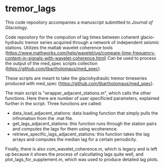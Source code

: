 # tremor_lags

This code repository accompanies a manuscript submitted to *Journal of Glaciology*. 

Code repository for the compution of lag times between coherent glacio-hydraulic tremor series acquired through a network of independent seismic stations. Utilizes the matlab wavelet coherence tools (https://www.mathworks.com/help/wavelet/ug/compare-time-frequency-content-in-signals-with-wavelet-coherence.html) Can be used to process the output of the med_spec scripts collection (https://github.com/tbartholomaus/med_spec). 

These scripts are meant to take the glaciohydraulic tremor timeseries produced with med_spec (https://github.com/tbartholomaus/med_spec). 

The main script is "wrapper_adjacent_stations.m", which calls the other functions. Here there are number of user specificied parameters, explained further in the script. Three functions are called: 
- data_load_adjacent_stations: data loading function that simply pulls the infromation from the .mat file.
- get_lags_adjacent_stations: this function runs through the station pairs and computes the lags for them using wcoherence.
- retrieve_specific_lags_adjacent_stations: this function takes the lag arrays and computes the median lag for a certain periodicity.

Finally, there is also com_wavelet_coherence.m, which is legacy and is left up because it shows the process of calcutlating lags quite well, and plot_lags_for_supplement.m, which was used to produce detailed lag plots. 
